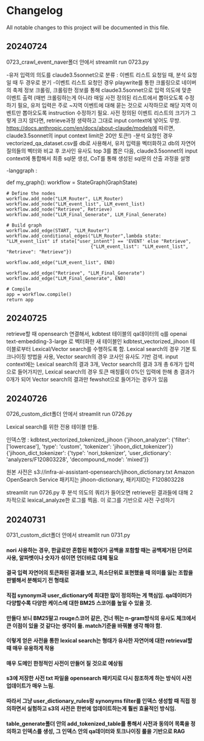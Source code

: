 # Changelog

All notable changes to this project will be documented in this file.

## 20240724
0723_crawl_event_naver폴더 안에서 streamlit run 0723.py

-유저 입력의 의도를 claude3.5sonnet으로 분류 : 이벤트 리스트 요청일 때, 분석 요청일 때 두 경우로 분기
-이벤트 리스트 요청인 경우 playwrite를 통한 크롤링으로 네이버의 축제 정보 크롤링, 크롤링한 정보를 통해 claude3.5sonnet으로 입력 의도에 맞춘 이벤트 출력
(매번 크롤링하는게 아니라 매일 사전 정의된 리스트에서 뽑아오도록 수정하기 필요, 유저 입력은 주로 ~지역 이벤트에 대해 묻는 것으로 시작하므로 해당 지역 이벤트만 뽑아오도록 instruction 수정하기 필요. 사전 정의된 이벤트 리스트의 크기가 그렇게 크지 않다면, retrieve과정 생략하고 그대로 input context에 넣어도 무방.
https://docs.anthropic.com/en/docs/about-claude/models에 따르면, claude3.5sonnet의 input context limit은 20만 토큰!)
-분석 요청인 경우 vectorized_qa_dataset.csv를 db로 사용해서, 유저 입력을 벡터화하고 db의 자연어 질의들의 벡터와 비교 후 코사인 유사도 top 3를 뽑은 다음, claude3.5sonnet의
input context에 통합해서 최종 sql문 생성, CoT를 통해 생성된 sql문의 산출 과정을 설명 

-langgraph : 

def my_graph():
    workflow = StateGraph(GraphState)

    # Define the nodes
    workflow.add_node("LLM_Router", LLM_Router)
    workflow.add_node("LLM_event_list", LLM_event_list)
    workflow.add_node("Retrieve", Retrieve) 
    workflow.add_node("LLM_Final_Generate", LLM_Final_Generate)  

    # Build graph
    workflow.add_edge(START, "LLM_Router")
    workflow.add_conditional_edges("LLM_Router",lambda state: "LLM_event_list" if state["user_intent"] == 'EVENT' else "Retrieve", 
                                   {"LLM_event_list": "LLM_event_list", "Retrieve": "Retrieve"}) 

    workflow.add_edge("LLM_event_list", END)

    workflow.add_edge("Retrieve", "LLM_Final_Generate")
    workflow.add_edge("LLM_Final_Generate", END)

    # Compile
    app = workflow.compile()
    return app

## 20240725

retrieve할 때 opensearch 연결해서,
kdbtest 테이블의 qa데이터의 q를 openai text-embedding-3-large 로 벡터화한 새 테이블인 
kdbtest_vectorized_jihoon 테이블로부터 Lexical/Vector search를 수행하도록 함.
Lexical search의 경우 기본 토크나이징 방법을 사용, Vector search의 경우 코사인 유사도 기반 검색.
input context에는 Lexical search의 결과 3개, Vector search의 결과 3개 총 6개가 입력으로 들어가지만,
Lexical search의 경우 토큰 매칭률이 0%인 입력에 한해 총 결과가 0개가 되어 Vector search의 결과만 fewshot으로 들어가는 경우가 있음

## 20240726

0726_custom_dict폴더 안에서 streamlit run 0726.py

Lexical search를 위한 전용 테이블 만듦.

인덱스명 : kdbtest_vectorized_tokenized_jihoon
{'jihoon_analyzer': {'filter': ['lowercase'], 'type': 'custom', 'tokenizer': 'jihoon_dict_tokenizer'}}
{'jihoon_dict_tokenizer': {'type': 'nori_tokenizer', 'user_dictionary': 'analyzers/F120803228', 'decompound_mode': 'mixed'}}

원본 사전은 s3://infra-ai-assistant-opensearch/jihoon_dictionary.txt 
Amazon OpenSearch Service 패키지는 jihoon-dictionary, 패키지ID는 F120803228

streamlit run 0726.py 후 분석 의도의 쿼리가 들어오면 retrieve된 결과들에 대해 2차적으로 lexical_analyze한 로그를 찍음.
이 로그를 기반으로 사전 구성하기

## 20240731

0731_custom_dict폴더 안에서 streamlit run 0731.py

#### nori 사용하는 경우, 한글로만 혼합된 복합어가 공백을 포함할 때는 공백제거된 단어로 사용, 알파벳이나 숫자가 섞이면 언더바로 대체 필요
#### 결국 입력 자연어의 토큰화된 결과를 보고, 최소단위로 표현했을 때 의미를 잃는 조합을 판별해서 분해되기 전 형태로 
#### 직접 synonym과 user_dictionary에 최대한 많이 정의하는 게 핵심임. qa데이터가 다양할수록 다양한 케이스에 대한 BM25 스코어를 높일 수 있을 것.
#### 만들다 보니 BM25말고 rouge스코어 같은, 건너 뛰는 n-gram방식의 유사도 체크에서 큰 이점이 있을 것 같다는 생각이 듦. match기준을 바꿔볼 생각 해야 함.
#### 이렇게 얻은 사전을 통한 lexical search는 형태가 유사한 자연어에 대한 retrieval할 때 매우 유용하게 작용
#### 매우 도메인 한정적인 사전이 만들어 질 것으로 예상됨
#### s3에 저장한 사전 txt 파일을 opensearch 패키지로 다시 참조하게 하는 방식이 사전 업데이트가 매우 느림. 
#### 따라서 그냥 user_dictionary_rules랑 synonyms filter를 인덱스 생성할 때 직접 정의하면서 실험하고 s3의 사전은 한번에 업데이트하는게 훨씬 효율적인 방식임.
#### table_generate폴더 안의 add_tokenized_table를 통해서 사전과 동의어 목록을 정의하고 인덱스를 생성, 그 인덱스 안의 qa데이터와 토크나이징 룰을 기반으로 RAG
